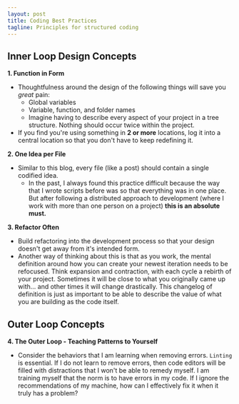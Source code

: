 ```yaml
---
layout: post
title: Coding Best Practices
tagline: Principles for structured coding
---
```


## Inner Loop Design Concepts

**1. Function in Form**
 - Thoughtfulness around the design of the following things will save you _great_ pain:
    - Global variables
    - Variable, function, and folder names
    - Imagine having to describe every aspect of your project in a tree structure. Nothing should occur twice within the project.
 - If you find you're using something in **2 or more** locations, log it into a central location so that you don't have to keep redefining it.

**2. One Idea per File**
 - Similar to this blog, every file (like a post) should contain a single codified idea.
    - In the past, I always found this practice difficult because the way that I wrote scripts before was so that everything was in one place. But after following a distributed approach to development (where I work with more than one person on a project) **this is an absolute must.**

**3. Refactor Often**
 - Build refactoring into the development process so that your design doesn't get away from it's intended form.
 - Another way of thinking about this is that as you work, the mental definition around how you can create your newest iteration needs to be refocused. Think expansion and contraction, with each cycle a rebirth of your project. Sometimes it will be close to what you originally came up with... and other times it will change drastically. This changelog of definition is just as important to be able to describe the value of what you are building as the code itself.

## Outer Loop Concepts

**4. The Outer Loop - Teaching Patterns to Yourself**
  - Consider the behaviors that I am learning when removing errors. `Linting` is essential. If I do not learn to remove errors, then code editors will be filled with distractions that I won't be able to remedy myself. I am training myself that the norm is to have errors in my code. If I ignore the recommendations of my machine, how can I effectively fix it when it truly has a problem?
